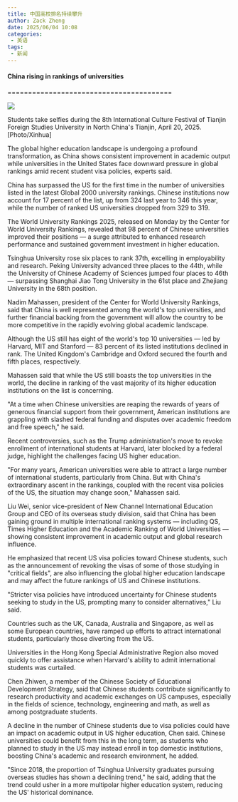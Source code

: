 ```yaml
---
title: 中国高校排名持续攀升
author: Zack Zheng
date: 2025/06/04 10:08
categories:
 - 英语
tags:
 - 新闻
--- 
```






#### China rising in <Phon phon="/ˈræŋkɪŋ/" type="noun" mean="地位，排名，排位(尤指在体育运动中);(某项体育运动的)最佳运动员排名表" >rankings</Phon> of universities

========================================

![](https://img2.chinadaily.com.cn/images/202506/04/683f8220a310a04a96799e96.jpeg)

Students take <Phon phon="/ˈsɛlfi/" type="noun" mean="自拍" >selfies</Phon> during the 8th International Culture Festival of Tianjin Foreign Studies University in North China's Tianjin, April 20, 2025. \[Photo/Xinhua\]

The global higher education <Phon phon="/ˈlæn(d)ˌskeɪp/" type="noun" mean="陆上风景">landscape</Phon> is <Phon phon="/ˌʌndərˈɡoʊ/" type="vt." mean="经历，经受（undergo 的现在分词）">undergoing</Phon> a <Phon phon="/prəˈfaʊnd/" type="adj." mean="影响）深刻的，极大的；（感情）强烈的，深切的；（思想）深邃的，（见解）深刻的；<文>深的，深处的；完全的；艰深的，玄奥的；（疾病，残疾）严重的">profound</Phon> <Phon phon="/ˌtrænsfərˈmeɪʃ(ə)n" type="n." mean="彻底或重大的）改观，变化，转变；（用于南非）民主改革；舞台场景的突变；（动物生命周期中的）变态；（物理）嬗变，核的转换；（数，逻）变换；（语言学）转换；（生）遗传转化；（生）细胞转化">transformation</Phon>, as China shows consistent improvement in academic output while universities in the United States face downward pressure in global rankings amid recent student visa policies, experts said.

China has surpassed the US for the first time in the number of universities listed in the latest Global 2000 university rankings. Chinese institutions now account for 17 percent of the list, up from 324 last year to 346 this year, while the number of ranked US universities dropped from 329 to 319.

The World University Rankings 2025, released on Monday by the Center for World University Rankings, revealed that 98 percent of Chinese universities improved their positions — a surge attributed to enhanced research performance and sustained government investment in higher education.

Tsinghua University rose six places to rank 37th, excelling in employability and research. Peking University advanced three places to the 44th, while the University of Chinese Academy of Sciences jumped four places to 46th — surpassing Shanghai Jiao Tong University in the 61st place and Zhejiang University in the 68th position.

Nadim Mahassen, president of the Center for World University Rankings, said that China is well represented among the world's top universities, and further financial backing from the government will allow the country to be more competitive in the rapidly evolving global academic landscape.

Although the US still has eight of the world's top 10 universities — led by Harvard, MIT and Stanford — 83 percent of its listed institutions declined in rank. The United Kingdom's Cambridge and Oxford secured the fourth and fifth places, respectively.

Mahassen said that while the US still boasts the top universities in the world, the decline in ranking of the vast majority of its higher education institutions on the list is concerning.

"At a time when Chinese universities are reaping the rewards of years of generous financial support from their government, American institutions are grappling with slashed federal funding and disputes over academic freedom and free speech," he said.

Recent controversies, such as the Trump administration's move to revoke enrollment of international students at Harvard, later blocked by a federal judge, highlight the challenges facing US higher education.

"For many years, American universities were able to attract a large number of international students, particularly from China. But with China's extraordinary ascent in the rankings, coupled with the recent visa policies of the US, the situation may change soon," Mahassen said.

Liu Wei, senior vice-president of New Channel International Education Group and CEO of its overseas study division, said that China has been gaining ground in multiple international ranking systems — including QS, Times Higher Education and the Academic Ranking of World Universities — showing consistent improvement in academic output and global research influence.

He emphasized that recent US visa policies toward Chinese students, such as the announcement of revoking the visas of some of those studying in "critical fields", are also influencing the global higher education landscape and may affect the future rankings of US and Chinese institutions.

"Stricter visa policies have introduced uncertainty for Chinese students seeking to study in the US, prompting many to consider alternatives," Liu said.

Countries such as the UK, Canada, Australia and Singapore, as well as some European countries, have ramped up efforts to attract international students, particularly those diverting from the US.

Universities in the Hong Kong Special Administrative Region also moved quickly to offer assistance when Harvard's ability to admit international students was curtailed.

Chen Zhiwen, a member of the Chinese Society of Educational Development Strategy, said that Chinese students contribute significantly to research productivity and academic exchanges on US campuses, especially in the fields of science, technology, engineering and math, as well as among postgraduate students.

A decline in the number of Chinese students due to visa policies could have an impact on academic output in US higher education, Chen said. Chinese universities could benefit from this in the long term, as students who planned to study in the US may instead enroll in top domestic institutions, boosting China's academic and research environment, he added.

"Since 2018, the proportion of Tsinghua University graduates pursuing overseas studies has shown a declining trend," he said, adding that the trend could usher in a more multipolar higher education system, reducing the US' historical dominance.
